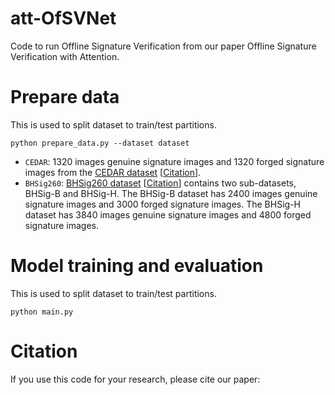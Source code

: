 # att-OfSVNet

Code to run Offline Signature Verification from our paper Offline Signature Verification with Attention.

# Prepare data

This is used to split dataset to train/test partitions.

```shell
python prepare_data.py --dataset dataset
```

- `CEDAR`: 1320 images genuine signature images and 1320 forged signature images from the [CEDAR dataset](https://cedar.buffalo.edu/NIJ/data/) [[Citation](https://github.com/junyanz/CycleGAN/blob/master/datasets/bibtex/facades.tex)].
- `BHSig260`: [BHSig260 dataset](https://www.cityscapes-dataset.com/) [[Citation](https://github.com/junyanz/CycleGAN/blob/master/datasets/bibtex/facades.tex)] contains two sub-datasets, BHSig-B and BHSig-H. The BHSig-B dataset has 2400 images genuine signature images and 3000 forged signature images. The BHSig-H dataset has 3840 images genuine signature images and 4800 forged signature images.

# Model training and evaluation

This is used to split dataset to train/test partitions.

```shell
python main.py
```

# Citation

If you use this code for your research, please cite our paper:

